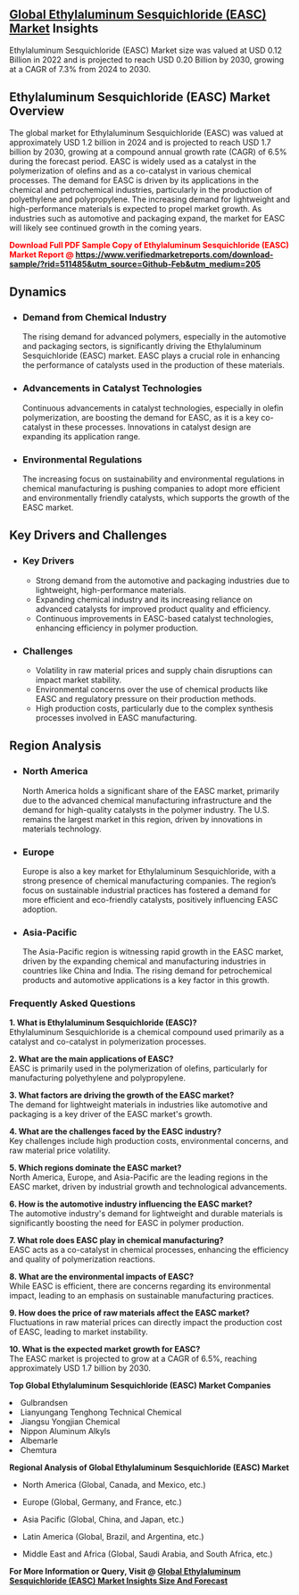 <h2><a href="https://www.verifiedmarketreports.com/download-sample/?rid=511485&amp;utm_source=Github&amp;utm_medium=205" target="_blank">Global Ethylaluminum Sesquichloride (EASC) Market</a> Insights</h2><p>Ethylaluminum Sesquichloride (EASC) Market size was valued at USD 0.12 Billion in 2022 and is projected to reach USD 0.20 Billion by 2030, growing at a CAGR of 7.3% from 2024 to 2030.</p><p> <h2>Ethylaluminum Sesquichloride (EASC) Market Overview</h2> <p>The global market for Ethylaluminum Sesquichloride (EASC) was valued at approximately USD 1.2 billion in 2024 and is projected to reach USD 1.7 billion by 2030, growing at a compound annual growth rate (CAGR) of 6.5% during the forecast period. EASC is widely used as a catalyst in the polymerization of olefins and as a co-catalyst in various chemical processes. The demand for EASC is driven by its applications in the chemical and petrochemical industries, particularly in the production of polyethylene and polypropylene. The increasing demand for lightweight and high-performance materials is expected to propel market growth. As industries such as automotive and packaging expand, the market for EASC will likely see continued growth in the coming years.</p> <p><strong><p><span class=""><span style="color: #ff0000;"><strong>Download Full PDF Sample Copy of Ethylaluminum Sesquichloride (EASC) Market Report</strong> @ </span><a href="https://www.verifiedmarketreports.com/download-sample/?rid=511485&amp;utm_source=Github-Feb&amp;utm_medium=205" target="_blank">https://www.verifiedmarketreports.com/download-sample/?rid=511485&amp;utm_source=Github-Feb&amp;utm_medium=205</a></span></p></strong></p> <h2>Dynamics</h2> <ul> <li><h3>Demand from Chemical Industry</h3> The rising demand for advanced polymers, especially in the automotive and packaging sectors, is significantly driving the Ethylaluminum Sesquichloride (EASC) market. EASC plays a crucial role in enhancing the performance of catalysts used in the production of these materials.</li> <li><h3>Advancements in Catalyst Technologies</h3> Continuous advancements in catalyst technologies, especially in olefin polymerization, are boosting the demand for EASC, as it is a key co-catalyst in these processes. Innovations in catalyst design are expanding its application range.</li> <li><h3>Environmental Regulations</h3> The increasing focus on sustainability and environmental regulations in chemical manufacturing is pushing companies to adopt more efficient and environmentally friendly catalysts, which supports the growth of the EASC market.</li> </ul> <h2>Key Drivers and Challenges</h2> <ul> <li><h3>Key Drivers</h3> <ul> <li>Strong demand from the automotive and packaging industries due to lightweight, high-performance materials.</li> <li>Expanding chemical industry and its increasing reliance on advanced catalysts for improved product quality and efficiency.</li> <li>Continuous improvements in EASC-based catalyst technologies, enhancing efficiency in polymer production.</li> </ul> </li> <li><h3>Challenges</h3> <ul> <li>Volatility in raw material prices and supply chain disruptions can impact market stability.</li> <li>Environmental concerns over the use of chemical products like EASC and regulatory pressure on their production methods.</li> <li>High production costs, particularly due to the complex synthesis processes involved in EASC manufacturing.</li> </ul> </li> </ul> <h2>Region Analysis</h2> <ul> <li><h3>North America</h3> North America holds a significant share of the EASC market, primarily due to the advanced chemical manufacturing infrastructure and the demand for high-quality catalysts in the polymer industry. The U.S. remains the largest market in this region, driven by innovations in materials technology.</li> <li><h3>Europe</h3> Europe is also a key market for Ethylaluminum Sesquichloride, with a strong presence of chemical manufacturing companies. The region’s focus on sustainable industrial practices has fostered a demand for more efficient and eco-friendly catalysts, positively influencing EASC adoption.</li> <li><h3>Asia-Pacific</h3> The Asia-Pacific region is witnessing rapid growth in the EASC market, driven by the expanding chemical and manufacturing industries in countries like China and India. The rising demand for petrochemical products and automotive applications is a key factor in this growth.</li> </ul> <h3>Frequently Asked Questions</h3> <p><strong>1. What is Ethylaluminum Sesquichloride (EASC)?</strong><br> Ethylaluminum Sesquichloride is a chemical compound used primarily as a catalyst and co-catalyst in polymerization processes.</p> <p><strong>2. What are the main applications of EASC?</strong><br> EASC is primarily used in the polymerization of olefins, particularly for manufacturing polyethylene and polypropylene.</p> <p><strong>3. What factors are driving the growth of the EASC market?</strong><br> The demand for lightweight materials in industries like automotive and packaging is a key driver of the EASC market's growth.</p> <p><strong>4. What are the challenges faced by the EASC industry?</strong><br> Key challenges include high production costs, environmental concerns, and raw material price volatility.</p> <p><strong>5. Which regions dominate the EASC market?</strong><br> North America, Europe, and Asia-Pacific are the leading regions in the EASC market, driven by industrial growth and technological advancements.</p> <p><strong>6. How is the automotive industry influencing the EASC market?</strong><br> The automotive industry's demand for lightweight and durable materials is significantly boosting the need for EASC in polymer production.</p> <p><strong>7. What role does EASC play in chemical manufacturing?</strong><br> EASC acts as a co-catalyst in chemical processes, enhancing the efficiency and quality of polymerization reactions.</p> <p><strong>8. What are the environmental impacts of EASC?</strong><br> While EASC is efficient, there are concerns regarding its environmental impact, leading to an emphasis on sustainable manufacturing practices.</p> <p><strong>9. How does the price of raw materials affect the EASC market?</strong><br> Fluctuations in raw material prices can directly impact the production cost of EASC, leading to market instability.</p> <p><strong>10. What is the expected market growth for EASC?</strong><br> The EASC market is projected to grow at a CAGR of 6.5%, reaching approximately USD 1.7 billion by 2030.</p> </p><p><strong>Top Global Ethylaluminum Sesquichloride (EASC) Market Companies</strong></p><div data-test-id=""><p><li>Gulbrandsen</li><li> Lianyungang Tenghong Technical Chemical</li><li> Jiangsu Yongjian Chemical</li><li> Nippon Aluminum Alkyls</li><li> Albemarle</li><li> Chemtura</li></p><div><strong>Regional Analysis of&nbsp;Global Ethylaluminum Sesquichloride (EASC) Market</strong></div><ul><li dir="ltr"><p dir="ltr">North America&nbsp;(Global, Canada, and Mexico, etc.)</p></li><li dir="ltr"><p dir="ltr">Europe (Global, Germany, and France, etc.)</p></li><li dir="ltr"><p dir="ltr">Asia Pacific&nbsp;(Global, China, and Japan, etc.)</p></li><li dir="ltr"><p dir="ltr">Latin America&nbsp;(Global, Brazil, and Argentina, etc.)</p></li><li dir="ltr">Middle East and Africa&nbsp;(Global, Saudi Arabia, and South Africa, etc.)</li></ul><p><strong>For More Information or Query, Visit @&nbsp;</strong><strong><a href="https://www.verifiedmarketreports.com/product/ethylaluminum-sesquichloride-easc-market-size-and-forecast/?utm_source=Github&amp;utm_medium=205" target="_blank">Global Ethylaluminum Sesquichloride (EASC) Market Insights Size And Forecast</a></strong></p></div>
